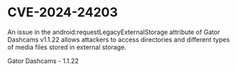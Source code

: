 # CVE-2024-24203

An issue in the android:requestLegacyExternalStorage attribute of Gator
Dashcams v1.1.22 allows attackers to access directories and different
types of media files stored in external storage.


Gator Dashcams - 1.1.22
